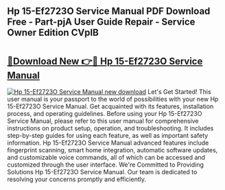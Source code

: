 ## Hp 15-Ef2723O Service Manual PDF Download Free - Part-pjA User Guide Repair - Service Owner Edition CVpIB

# <h2><a href="http://bc34078.oget.top/?id=Hp+15-Ef2723O+Service+Manual">🔗Download New 👉🔴 Hp 15-Ef2723O Service Manual</a></h2>

[![Hp 15-Ef2723O Service Manual new download](https://i.imgur.com/5g1atiW.png)](http://bc34078.oget.top/?id=Hp+15-Ef2723O+Service+Manual)
Let's Get Started! This user manual is your passport to the world of possibilities with your new Hp 15-Ef2723O Service Manual. Get acquainted with its features, installation process, and operating guidelines. Before using your Hp 15-Ef2723O Service Manual, please refer to this user manual for comprehensive instructions on product setup, operation, and troubleshooting. It includes step-by-step guides for using each feature, as well as important safety information. Hp 15-Ef2723O Service Manual advanced features include fingerprint scanning, smart home integration, automatic software updates, and customizable voice commands, all of which can be accessed and customized through the user interface. We're Committed to Providing Solutions Hp 15-Ef2723O Service Manual. Our team is dedicated to resolving your concerns promptly and efficiently.
